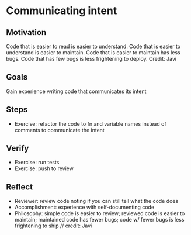 # Communicating intent

## Motivation

Code that is easier to read is easier to understand. Code that is easier to understand is easier to maintain. Code that is easier to maintain has less bugs. Code that has few bugs is less frightening to deploy. Credit: Javi


## Goals

Gain experience writing code that communicates its intent


## Steps

- Exercise: refactor the code to fn and variable names instead of comments to communicate the intent


## Verify

- Exercise: run tests
- Exercise: push to review


## Reflect

- Reviewer: review code noting if you can still tell what the code does
- Accomplishment: experience with self-documenting code
- Philosophy: simple code is easier to review; reviewed code is easier to maintain; maintained code has fewer bugs; code w/ fewer bugs is less frightening to ship // credit: Javi